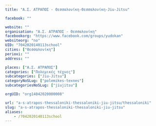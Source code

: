 ```yaml
---
title: "Α.Σ. ΑΤΡΑΠΟΣ - Θεσσαλονίκη-Θεσσαλονίκη-Jiu-Jitsu"

facebook: ""

website: ""
organisation: "Α.Σ. ΑΤΡΑΠΟΣ - Θεσσαλονίκη"
facebookorg: "https://www.facebook.com/groups/yudokan"
websiteorg: "no"
UID: "7042020140113school"
cities: ["Θεσσαλονίκη"]
perioxi: ""
address: ""

places: ["Α.Σ. ΑΤΡΑΠΟΣ"]
categories: ["Πολεμικές τέχνες"]
subcategories: ["Jiu-Jitsu"]
categoryNoSLug: ["polemikes-texnes"]
subcategoriesNoSLug: ["jiujitsu"]

orgUID: "org14042020000008"

url: "a-s-atrapos-thessaloniki-thessaloniki-jiu-jitsu/thessaloniki"
slug: "a-s-atrapos-thessaloniki-thessaloniki-jiu-jitsu"
aliases:
    - /7042020140113school
---
```





